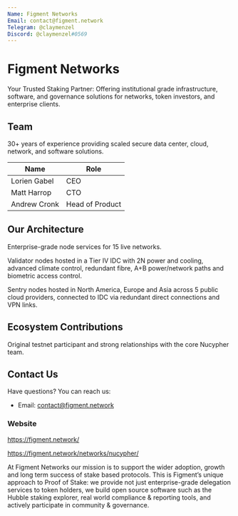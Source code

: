 ```yaml
---
Name: Figment Networks
Email: contact@figment.network
Telegram: @claymenzel
Discord: @claymenzel#0569
---
```


# Figment Networks

Your Trusted Staking Partner: Offering institutional grade infrastructure, software, and governance solutions for networks, 
token investors, and enterprise clients.

## Team

30+ years of experience providing scaled secure data center, cloud, network, and software solutions.


| Name             | Role           | 
| ---------------- | -------------- | 
| Lorien Gabel     | CEO            | 
| Matt Harrop      | CTO            | 
| Andrew Cronk     | Head of Product|


## Our Architecture

Enterprise-grade node services for 15 live networks.

Validator nodes hosted in a Tier IV IDC with 2N power and cooling, advanced climate control, redundant fibre, A+B power/network 
paths and biometric access control.

Sentry nodes hosted in North America, Europe and Asia across 5 public cloud providers, connected to IDC via redundant 
direct connections and VPN links.

## Ecosystem Contributions

Original testnet participant and strong relationships with the core Nucypher team. 

## Contact Us

Have questions? You can reach us:

- Email: contact@figment.network


### Website

https://figment.network/

https://figment.network/networks/nucypher/

At Figment Networks our mission is to support the wider adoption, growth and long term success of stake based protocols. 
This is Figment’s unique approach to Proof of Stake: we provide not just enterprise-grade delegation services to token holders,
we build open source software such as the Hubble staking explorer, real world compliance & reporting tools, and actively 
participate in community & governance.


